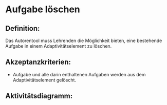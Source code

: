 # Aufgabe löschen

## Definition:

Das Autorentool muss Lehrenden die Möglichkeit bieten, eine bestehende Aufgabe in einem Adaptivitätselement zu löschen.

## Akzeptanzkriterien:

- Aufgabe und alle darin enthaltenen Aufgaben werden aus dem Adaptivitätselement gelöscht.

## Aktivitätsdiagramm:


